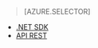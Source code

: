 > [AZURE.SELECTOR]
- [.NET SDK](../articles/media-services/media-services-get-media-processor.md)
- [API REST](../articles/media-services/media-services-rest-get-media-processor.md)


<!--HONumber=52-->
